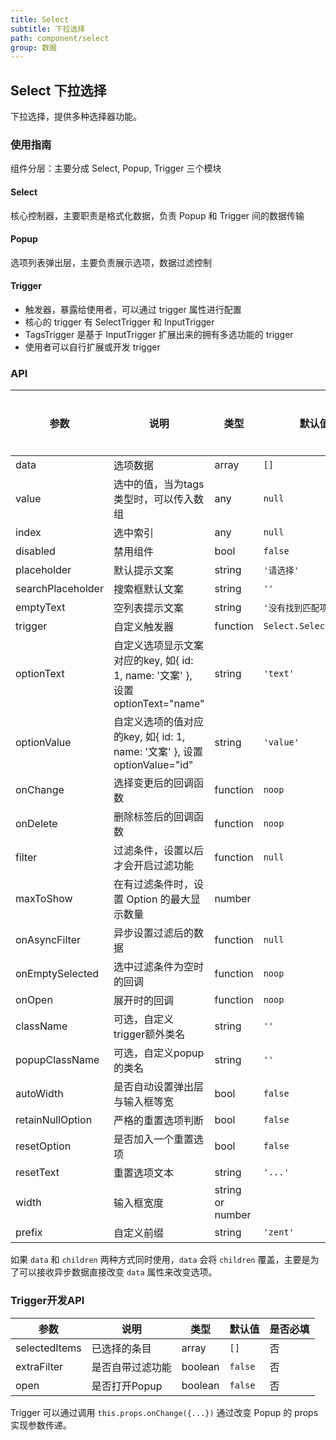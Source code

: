 ```yaml
---
title: Select
subtitle: 下拉选择
path: component/select
group: 数据
---
```


## Select 下拉选择

下拉选择，提供多种选择器功能。

### 使用指南

组件分层：主要分成 Select, Popup, Trigger 三个模块

#### Select

核心控制器，主要职责是格式化数据，负责 Popup 和 Trigger 间的数据传输

#### Popup

选项列表弹出层，主要负责展示选项，数据过滤控制

#### Trigger

- 触发器，暴露给使用者，可以通过 trigger 属性进行配置
- 核心的 trigger 有 SelectTrigger 和 InputTrigger
- TagsTrigger 是基于 InputTrigger 扩展出来的拥有多选功能的 trigger
- 使用者可以自行扩展或开发 trigger

### API

| 参数 | 说明 | 类型 | 默认值 | 是否必填 |
|------|------|------|--------|--------|
| data | 选项数据 | array | `[]` | 是 |
| value | 选中的值，当为tags类型时，可以传入数组 | any | `null` | 否 |
| index | 选中索引 | any | `null` | 否 |
| disabled | 禁用组件 | bool | `false` | 否 |
| placeholder | 默认提示文案 | string | `'请选择'` | 否 |
| searchPlaceholder | 搜索框默认文案 | string | `''` | 否 |
| emptyText | 空列表提示文案 | string | `'没有找到匹配项'` | 否 |
| trigger | 自定义触发器 | function | `Select.SelectTrigger` | 否 |
| optionText | 自定义选项显示文案对应的key, 如{ id: 1, name: '文案' }, 设置optionText="name" | string | `'text'` | 否 |
| optionValue | 自定义选项的值对应的key, 如{ id: 1, name: '文案' }, 设置optionValue="id" | string | `'value'` | 否 |
| onChange | 选择变更后的回调函数 | function | `noop` | 否 |
| onDelete | 删除标签后的回调函数 | function | `noop` | 否 |
| filter | 过滤条件，设置以后才会开启过滤功能 | function | `null` | 否 |
| maxToShow | 在有过滤条件时，设置 Option 的最大显示数量 | number | | 否 |
| onAsyncFilter | 异步设置过滤后的数据 | function | `null` | 否 |
| onEmptySelected | 选中过滤条件为空时的回调 | function | `noop` | 否 |
| onOpen | 展开时的回调 | function | `noop` | 否 |
| className | 可选，自定义trigger额外类名 | string | `''` | 否 |
| popupClassName | 可选，自定义popup的类名 | string | `''`    | 否 |
| autoWidth | 是否自动设置弹出层与输入框等宽 | bool | `false` | 否 |
| retainNullOption | 严格的重置选项判断 | bool | `false` | 否 |
| resetOption | 是否加入一个重置选项 | bool | `false` | 否 |
| resetText | 重置选项文本 | string | `'...'` | 否 |
| width |  输入框宽度 | string or number |  | 否 |
| prefix | 自定义前缀 | string | `'zent'` | 否 |

如果 `data` 和 `children` 两种方式同时使用，`data` 会将 `children` 覆盖，主要是为了可以接收异步数据直接改变 `data` 属性来改变选项。

### Trigger开发API

| 参数 | 说明 | 类型 | 默认值 | 是否必填 |
|------|------|------|--------|--------|
| selectedItems | 已选择的条目 | array | `[]` | 否 |
| extraFilter | 是否自带过滤功能 | boolean | `false` | 否 |
| open | 是否打开Popup | boolean | `false` | 否 |

Trigger 可以通过调用 `this.props.onChange({...})` 通过改变 Popup 的 props 实现参数传递。
